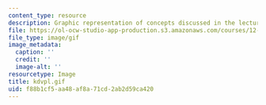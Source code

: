 ```yaml
---
content_type: resource
description: Graphic representation of concepts discussed in the lecture notes.
file: https://ol-ocw-studio-app-production.s3.amazonaws.com/courses/12-820-turbulence-in-the-ocean-and-atmosphere-spring-2007/f88b1cf5aa48af8a71cd2ab2d59ca420_kdvpl.gif
file_type: image/gif
image_metadata:
  caption: ''
  credit: ''
  image-alt: ''
resourcetype: Image
title: kdvpl.gif
uid: f88b1cf5-aa48-af8a-71cd-2ab2d59ca420
---
```

